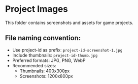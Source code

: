 # Project Images

This folder contains screenshots and assets for game projects.

## File naming convention:
- Use project-id as prefix: `project-id-screenshot-1.jpg`
- Include thumbnails: `project-id-thumb.jpg`
- Preferred formats: JPG, PNG, WebP
- Recommended sizes: 
  - Thumbnails: 400x300px
  - Screenshots: 1200x800px